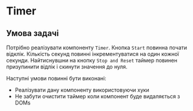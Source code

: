 # Timer

## Умова задачі

Потрібно реалізувати компоненту `Timer`. Кнопка `Start` повинна почати відклік. Кількість секунд повинні інкрементуватися на один кожної секунди. Найтиснувшни на кнопку `Stop and Reset` таймер повинен призупинити відлік і скинути значення до нуля.

Наступні умови повинні бути виконані:

- Реалізувати дану компоненту використовуючи хуки
- Не забути очистити таймер коли компонент буде видаляється з DOMs
